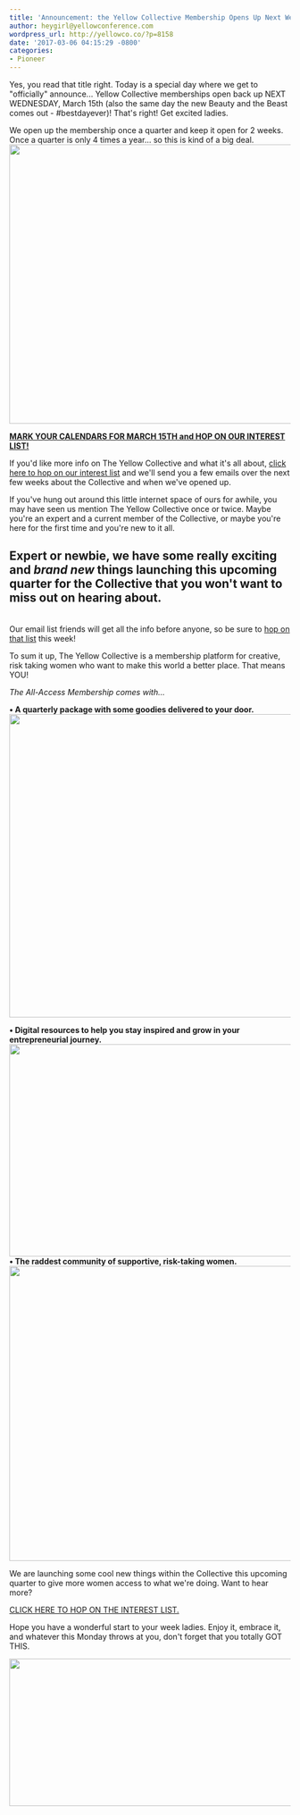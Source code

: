```yaml
---
title: 'Announcement: the Yellow Collective Membership Opens Up Next Week!'
author: heygirl@yellowconference.com
wordpress_url: http://yellowco.co/?p=8158
date: '2017-03-06 04:15:29 -0800'
categories:
- Pioneer
---
```

<p>Yes, you read that title right. Today is a special day where we get to "officially" announce... Yellow Collective memberships open back up NEXT WEDNESDAY, March 15th (also the same day the new Beauty and the Beast comes out - #bestdayever)! That's right!&nbsp;Get excited ladies.</p>
<p>We open up the membership once a quarter and keep it open for 2 weeks. Once a quarter is only 4 times a year...&nbsp;so this is kind of a big deal.<a href="http://eepurl.com/bEZbaH" target="_blank"><img class="aligncenter wp-image-8162 size-full" src="http://yellowco.co/wp-content/uploads/2017/03/Membership.jpg" width="700" height="500" /></a></p>
<p><a href="http://eepurl.com/bEZbaH" target="_blank"><strong>MARK YOUR CALENDARS FOR MARCH 15TH and HOP ON OUR INTEREST LIST!</strong></a></p>
<p>If you'd like more info on The Yellow Collective and what it's all about, <a href="http://eepurl.com/bEZbaH" target="_blank">click here to hop on our interest list</a> and we'll send you a few emails over the next few weeks about the Collective and when we've opened up.</p>
<p>If you've hung out around this little internet space of ours for awhile, you may have seen us mention The Yellow Collective once or twice. Maybe you're an expert and a current member of the Collective, or&nbsp;maybe you're here for the first time and you're new to it all.</p>
<h2>Expert or newbie, we have some really exciting and <em>brand new</em> things launching this upcoming quarter for the Collective that you won't want to miss out on hearing about.</h2><br />
Our email list friends will get all the info before anyone, so be sure to <a href="http://eepurl.com/bEZbaH" target="_blank">hop on that list</a> this week!</p>
<p>To sum it up, The Yellow Collective&nbsp;is a membership platform for creative, risk taking women who want to make this world a better place. That means YOU!</p>
<p><em>The All-Access Membership comes with&hellip;</em></p>
<p><strong>&bull; A quarterly package with some goodies delivered to your door.</strong><br />
<img src="https://gallery.mailchimp.com/3f8e45f74e0653e404965e2ef/images/b491236f-7694-40e9-9fb8-5f0f7293ff45.png" alt="" width="550" height="543" align="none" /></p>
<p><strong>&bull; Digital resources to help you stay inspired and grow in your entrepreneurial&nbsp;journey.</strong><br />
<img src="https://gallery.mailchimp.com/3f8e45f74e0653e404965e2ef/images/e5aa2461-bbff-4d2e-bdde-9b37f9ecf9a8.jpg" alt="" width="550" height="380" align="none" /><br />
<strong>&bull; The raddest&nbsp;community of supportive, risk-taking women.</strong><br />
<img src="https://gallery.mailchimp.com/3f8e45f74e0653e404965e2ef/images/9ed8b4af-56bb-4f5a-bfae-f4ce76eb96ce.png" alt="" width="550" height="528" align="none" /></p>
<p>We are launching some cool new things within the Collective this upcoming quarter to give more women access to what we're doing. Want to hear more?</p>
<p><a href="http://eepurl.com/bEZbaH" target="_blank">CLICK HERE TO HOP ON THE INTEREST LIST.</a></p>
<p>Hope you have a wonderful start to your week ladies. Enjoy it, embrace it, and whatever this Monday throws at you, don't forget that you totally GOT THIS.</p>
<p><a href="https://www.instagram.com/joannawaterfall/" target="_blank"><img class="alignnone size-full wp-image-8166" src="http://yellowco.co/wp-content/uploads/2017/03/joannawaterfall.jpg" alt="" width="700" height="264" /></a></p>
